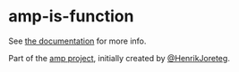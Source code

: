 # amp-is-function

See [the documentation](http://amp-project.com#amp-is-function) for more info.

Part of the [amp project](http://amp-project.com#amp-is-function), initially created by [@HenrikJoreteg](http://twitter.com/henrikjoreteg).